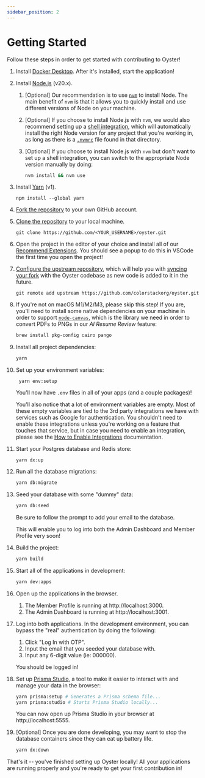 ```yaml
---
sidebar_position: 2
---
```


# Getting Started

Follow these steps in order to get started with contributing to Oyster!

1. Install [Docker Desktop](https://docs.docker.com/engine/install). After it's
   installed, start the application!

2. Install [Node.js](https://nodejs.org/en/download/package-manager) (v20.x).

   1. [Optional] Our recommendation is to use [`nvm`](https://nvm.sh) to install
      Node. The main benefit of `nvm` is that it allows you to quickly install
      and use different versions of Node on your machine.
   2. [Optional] If you choose to install Node.js with `nvm`, we would also
      recommend setting up a
      [shell integration](https://github.com/nvm-sh/nvm/blob/master/README.md#deeper-shell-integration),
      which will automatically install the right Node version for any project
      that you're working in, as long as there is a
      [`.nvmrc`](https://github.com/colorstackorg/oyster/blob/main/.nvmrc) file
      found in that directory.
   3. [Optional] If you choose to install Node.js with `nvm` but don't want to
      set up a shell integration, you can switch to the appropriate Node version
      manually by doing:

      ```sh
      nvm install && nvm use
      ```

3. Install [Yarn](https://classic.yarnpkg.com/lang/en/docs/install) (v1).

   ```
   npm install --global yarn
   ```

4. [Fork the repository](https://docs.github.com/en/pull-requests/collaborating-with-pull-requests/working-with-forks/fork-a-repo)
   to your own GitHub account.

5. [Clone the repository](https://docs.github.com/en/repositories/creating-and-managing-repositories/cloning-a-repository)
   to your local machine.

   ```
   git clone https://github.com/<YOUR_USERNAME>/oyster.git
   ```

6. Open the project in the editor of your choice and install all of our
   [Recommend Extensions](https://code.visualstudio.com/docs/editor/extension-marketplace#_recommended-extensions).
   You should see a popup to do this in VSCode the first time you open the
   project!

7. [Configure the upstream repository](https://docs.github.com/en/pull-requests/collaborating-with-pull-requests/working-with-forks/configuring-a-remote-repository-for-a-fork),
   which will help you with
   [syncing your fork](https://docs.github.com/en/pull-requests/collaborating-with-pull-requests/working-with-forks/syncing-a-fork)
   with the Oyster codebase as new code is added to it in the future.

   ```
   git remote add upstream https://github.com/colorstackorg/oyster.git
   ```

8. If you're not on macOS M1/M2/M3, please skip this step! If you are, you'll
   need to install some native dependencies on your machine in order to support
   [`node-canvas`](https://www.npmjs.com/package/canvas), which is the library
   we need in order to convert PDFs to PNGs in our _AI Resume Review_ feature:

   ```sh
   brew install pkg-config cairo pango
   ```

9. Install all project dependencies:

   ```sh
   yarn
   ```

10. Set up your environment variables:

    ```
     yarn env:setup
    ```

    You'll now have `.env` files in all of your apps (and a couple packages)!

    You'll also notice that a lot of environment variables are empty. Most of
    these empty variables are tied to the 3rd party integrations we have with
    services such as Google for authentication. You shouldn't need to enable
    these integrations unless you're working on a feature that touches that
    service, but in case you need to enable an integration, please see the
    [How to Enable Integrations](./how-to-enable-integrations.md) documentation.

11. Start your Postgres database and Redis store:

    ```
    yarn dx:up
    ```

12. Run all the database migrations:

    ```sh
    yarn db:migrate
    ```

13. Seed your database with some "dummy" data:

    ```sh
    yarn db:seed
    ```

    Be sure to follow the prompt to add your email to the database.

    This will enable you to log into both the Admin Dashboard and Member Profile
    very soon!

14. Build the project:

    ```sh
    yarn build
    ```

15. Start all of the applications in development:

    ```sh
    yarn dev:apps
    ```

16. Open up the applications in the browser.

    1. The Member Profile is running at http://localhost:3000.
    2. The Admin Dashboard is running at http://localhost:3001.

17. Log into both applications. In the development environment, you can bypass
    the "real" authentication by doing the following:

    1. Click "Log In with OTP".
    2. Input the email that you seeded your database with.
    3. Input any 6-digit value (ie: 000000).

    You should be logged in!

18. Set up [Prisma Studio](https://www.prisma.io/studio), a tool to make it
    easier to interact with and manage your data in the browser:

    ```sh
    yarn prisma:setup # Generates a Prisma schema file...
    yarn prisma:studio # Starts Prisma Studio locally...
    ```

    You can now open up Prisma Studio in your browser at http://localhost:5555.

19. [Optional] Once you are done developing, you may want to stop the database
    containers since they can eat up battery life.

    ```sh
    yarn dx:down
    ```

That's it -- you've finished setting up Oyster locally! All your applications
are running properly and you're ready to get your first contribution in!
